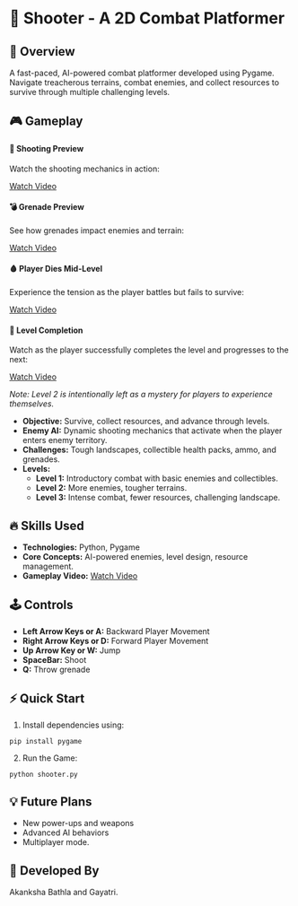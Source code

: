 # 🚀 Shooter - A 2D Combat Platformer

## 🌟 Overview

A fast-paced, AI-powered combat platformer developed using Pygame. Navigate treacherous terrains, combat enemies, and collect resources to survive through multiple challenging levels.

## 🎮 Gameplay
#### 🔫 Shooting Preview
Watch the shooting mechanics in action: 

[Watch Video](https://github.com/user-attachments/assets/8ac586b2-26d5-45cb-8422-258a28deafe0)

#### 💣 Grenade Preview
See how grenades impact enemies and terrain: 

[Watch Video](https://github.com/user-attachments/assets/68d5fb4a-cff4-4824-9efd-39f02ac7900b)

#### 🩸 Player Dies Mid-Level
Experience the tension as the player battles but fails to survive: 

[Watch Video](https://github.com/user-attachments/assets/f390b835-572f-415a-884c-81fc247ebfd2)

#### 🏃 Level Completion
Watch as the player successfully completes the level and progresses to the next: 

[Watch Video](https://github.com/user-attachments/assets/c8616782-3301-4bb7-91a7-6dffb29859af)

*Note: Level 2 is intentionally left as a mystery for players to experience themselves.*
- **Objective:** Survive, collect resources, and advance through levels.
- **Enemy AI:** Dynamic shooting mechanics that activate when the player enters enemy territory.
- **Challenges:** Tough landscapes, collectible health packs, ammo, and grenades.
- **Levels:**
  - **Level 1:** Introductory combat with basic enemies and collectibles.
  - **Level 2:** More enemies, tougher terrains.
  - **Level 3:** Intense combat, fewer resources, challenging landscape.

## 🔥 Skills Used
- **Technologies:** Python, Pygame
- **Core Concepts:** AI-powered enemies, level design, resource management.
- **Gameplay Video:**
  [Watch Video](https://github.com/user-attachments/assets/c8616782-3301-4bb7-91a7-6dffb29859af)

## 🕹️ Controls
- **Left Arrow Keys or A:** Backward Player Movement 
- **Right Arrow Keys or D:** Forward Player Movement
- **Up Arrow Key or W:** Jump
- **SpaceBar:** Shoot
- **Q:** Throw grenade

## ⚡ Quick Start

1. Install dependencies using:
```
pip install pygame
```
2. Run the Game:
```
python shooter.py
```

## 💡 Future Plans

- New power-ups and weapons
- Advanced AI behaviors
- Multiplayer mode.

## 👾 Developed By
Akanksha Bathla and Gayatri.
